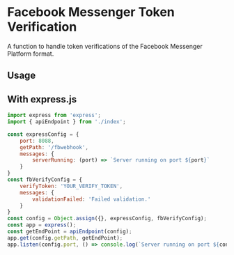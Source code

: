 # Facebook Messenger Token Verification

A function to handle token verifications of the Facebook Messenger Platform format.

## Usage

## With express.js

```javascript
import express from 'express';
import { apiEndpoint } from './index';

const expressConfig = {
    port: 8088,
    getPath: '/fbwebhook',
    messages: {
        serverRunning: (port) => `Server running on port ${port}`
    }
}
const fbVerifyConfig = {
    verifyToken: 'YOUR_VERIFY_TOKEN',
    messages: {
        validationFailed: 'Failed validation.'
    }
}
const config = Object.assign({}, expressConfig, fbVerifyConfig);
const app = express();
const getEndPoint = apiEndpoint(config);
app.get(config.getPath, getEndPoint);
app.listen(config.port, () => console.log(`Server running on port ${config.port}`));

```
